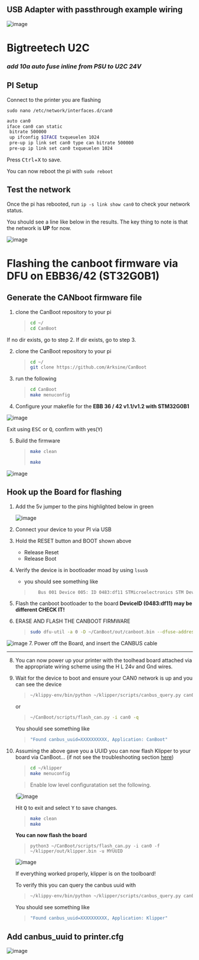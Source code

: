 ## USB Adapter with passthrough example wiring

![image](https://user-images.githubusercontent.com/28379694/199144803-06d91adc-1ae4-48f1-87eb-2e5ef4a12f47.png)
# Bigtreetech U2C


### *add 10a auto fuse inline from PSU to U2C 24V*


## **PI Setup**
Connect to the printer you are flashing

` sudo nano /etc/network/interfaces.d/can0 `

```bash
auto can0
iface can0 can static
 bitrate 500000
 up ifconfig $IFACE txqueuelen 1024
 pre-up ip link set can0 type can bitrate 500000
 pre-up ip link set can0 txqueuelen 1024
 ```
 
   Press <kbd>Ctrl</kbd>+<kbd>X</kbd> to save.



You can now reboot the pi with ` sudo reboot `


## Test the network


Once the pi has rebooted, run `ip -s link show can0` to check your network status.

You should see a line like below in the results.
The key thing to note is that the network is **UP** for now.

![image](https://user-images.githubusercontent.com/28379694/199144380-fcab121e-6f2c-449f-a3b5-62d6b40992f2.png)


# Flashing the canboot firmware via DFU on EBB36/42 (ST32G0B1)


## **Generate the CANboot firmware file**

1. clone the CanBoot repository to your pi  
    >```bash
    >cd ~/
    >cd CanBoot
    >```


If no dir exists, go to step 2. If dir exists, go to step 3.

2. clone the CanBoot repository to your pi  
    >```bash
    >cd ~/
    >git clone https://github.com/Arksine/CanBoot
    >```

3. run the following

    >```bash
    >cd CanBoot
    >make menuconfig
    >```

4. Configure your makefile for the **EBB 36 / 42 v1.1/v1.2 with STM32G0B1**
   
![image](https://user-images.githubusercontent.com/28379694/199145678-1e9bfa05-c0ee-4715-b83d-38a19700cd2b.png)

    
   Exit using <kbd>ESC</kbd> or <kbd>Q</kbd>, confirm with yes(<kbd>Y</kbd>)

5. Build the firmware
    >```bash
    >make clean
    >
    >make
    >```

![image](https://user-images.githubusercontent.com/28379694/199145709-6e06d311-9c28-41f5-9e44-468078cfd86a.png)



## **Hook up the Board for flashing**


1. Add the 5v jumper to the pins highlighted below in green


   ![image](https://user-images.githubusercontent.com/28379694/199145766-7a8ffc1d-fe24-481d-9b28-7bc7ceeda131.png)
   
2. Connect your device to your PI via USB 

3. Hold the RESET button and BOOT shown above
    - Release Reset
    - Release Boot

4. Verify the device is in bootloader moad by using `lsusb`
   - you should see something like 
   >```bash 
   >    Bus 001 Device 005: ID 0483:df11 STMicroelectronics STM Device in DFU Mode
   >```

5. Flash the canboot bootloader to the board **DeviceID (0483:df11) may be different CHECK IT!** 

6. ERASE AND FLASH THE CANBOOT FIRMWARE
   
   >```bash 
   >sudo dfu-util -a 0 -D ~/CanBoot/out/canboot.bin --dfuse-address 0x08000000:force:mass-erase:leave -d 0483:df11
   >```

![image](https://user-images.githubusercontent.com/28379694/199145487-b1502c5b-d1ed-428d-b4ba-02cc83deedf3.png)
7.  Power off the Board, and insert the CANBUS cable

-----


8. You can now power up your printer with the toolhead board attached via the appropriate wiring scheme using the H L 24v and Gnd wires.  

9. Wait for the device to boot and ensure your CAN0 network is up and you can see the device 
    
    >```bash
    >~/klippy-env/bin/python ~/klipper/scripts/canbus_query.py can0
    >```

    or

    >```bash
    >~/CanBoot/scripts/flash_can.py -i can0 -q
    >```

    You should see something like 

    >```bash
    >"Found canbus_uuid=XXXXXXXXXX, Application: CanBoot"
    >```


10. Assuming the above gave you a UUID you can now flash Klipper to your board via CanBoot... (if not see the troubleshooting section [here](../troubleshooting.md))

    >```bash 
    >cd ~/klipper
    >make menuconfig
    >```

    >Enable low level configuratation
    >set the following.

    !![image](https://user-images.githubusercontent.com/28379694/199145452-1794f32f-c47a-4cdf-ada4-fa7c3dc3157b.png)

    Hit <kbd>Q</kbd> to exit and select <kbd>Y</kbd> to save changes.

    >```bash
    >make clean
    >make
    >```

    **You can now flash the board**

    >```
    >python3 ~/CanBoot/scripts/flash_can.py -i can0 -f ~/klipper/out/klipper.bin -u MYUUID
    >```

    ![image](https://user-images.githubusercontent.com/28379694/199145395-ea3565e4-12d2-4ce8-8413-8ad766936b28.png)


    If everything worked properly, klipper is on the toolboard!

    To verify this you can query the canbus uuid with 

    >```bash
    >~/klippy-env/bin/python ~/klipper/scripts/canbus_query.py can0
    >```

    You should see something like 

    >```bash
    >"Found canbus_uuid=XXXXXXXXXX, Application: Klipper"
    >```
## Add canbus_uuid to printer.cfg
![image](https://user-images.githubusercontent.com/28379694/199154237-917828db-cb2f-49ad-8114-876f55bbdcb5.png)
